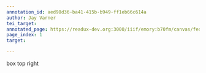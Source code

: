 ```yaml
---
annotation_id: aed98d36-ba41-415b-b949-ff1eb66c614a
author: Jay Varner
tei_target: 
annotated_page: https://readux-dev.org:3000/iiif/emory:b70fm/canvas/fedora:emory:gz6dp
page_index: 1
target: 

---
```

<p>box top right</p>